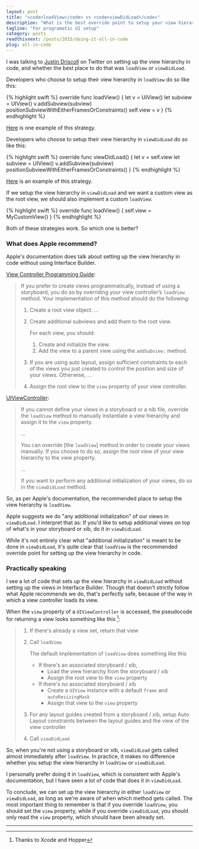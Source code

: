 ```yaml
---
layout: post
title: "<code>loadView</code> vs <code>viewDidLoad</code>"
description: "What is the best override point to setup your view hierarchy programatically?"
tagline: "For programatic UI setup"
category: posts
readthisnext: /posts/2015/doing-it-all-in-code
plug: all-in-code
---
```


I was talking to [Justin Driscoll][] on Twitter on setting up the view
hierarchy in code, and whether the best place to do that was `loadView`
or `viewDidLoad`.

[Justin Driscoll]: https://twitter.com/jdriscoll

Developers who choose to setup their view hierarchy in `loadView` do so like this:

{% highlight swift %}
override func loadView() {
    let v = UIView()
    let subview = UIView()
    v.addSubview(subview)
    positionSubviewWithEitherFramesOrConstraints()
    self.view = v
}
{% endhighlight %}

[Here](https://github.com/marcoarment/BugshotKit/blob/e982a2adadf96f371f9a6d72b4fa7efe6a99bdc1/BugshotKit/BSKScreenshotViewController.m#L108)
is one example of this strategy.

Developers who choose to setup their view hierarchy in `viewDidLoad` do so like this:

{% highlight swift %}
override func viewDidLoad() {
    let v = self.view
    let subview = UIView()
    v.addSubview(subview)
    positionSubviewWithEitherFramesOrConstraints()
}
{% endhighlight %}

[Here](https://github.com/marcoarment/BugshotKit/blob/e982a2adadf96f371f9a6d72b4fa7efe6a99bdc1/BugshotKit/BSKScreenshotViewController.m#L108)
is an example of this strategy.

If we setup the view hierarchy in `viewDidLoad` and we want a custom
view as the root view, we should also implement a custom `loadView`:

{% highlight swift %}
override func loadView() {
    self.view = MyCustomView()
}
{% endhighlight %}

Both of these strategies work. So which one is better?

### What does Apple recommend?

Apple's documentation does talk about setting up the view hierarchy in
code without using Interface Builder.

[View Controller Programming Guide][]:

> If you prefer to create views programmatically, instead of using a
> storyboard, you do so by overriding your view controller’s `loadView`
> method. Your implementation of this method should do the following:
>
>  1. Create a root view object. ...
>
>  2. Create additional subviews and add them to the root view.
>
>     For each view, you should:
>
>      1. Create and initialize the view.
>      2. Add the view to a parent view using the `addSubview:` method.
>
>  3. If you are using auto layout, assign sufficient constraints to
>     each of the views you just created to control the position and
>     size of your views. Otherwise, ...
>
>  4. Assign the root view to the `view` property of your view controller.

[UIViewController][]:

> If you cannot define your views in a storyboard or a nib file,
> override the `loadView` method to manually instantiate a view
> hierarchy and assign it to the `view` property.
>
> ...
>
> You can override [the `loadView`] method in order to create your views
> manually.  If you choose to do so, assign the root view of your view
> hierarchy to the view property.
>
> ...
>
> If you want to perform any additional initialization of your views, do
> so in the `viewDidLoad` method.


[UIViewController]: https://developer.apple.com/library/ios/documentation/UIKit/Reference/UIViewController_Class/
[View Controller Programming Guide]: https://developer.apple.com/library/ios/featuredarticles/ViewControllerPGforiPhoneOS/ViewLoadingandUnloading/ViewLoadingandUnloading.html

So, as per Apple's documentation, the recommended place to setup the
view hierarchy is `loadView`.

Apple suggests we do "any additional initialization" of our views in
`viewDidLoad`. I interpret that as: If you'd like to setup additional
views on top of what's in your storyboard or xib, do it in
`viewDidLoad`.

While it's not entirely clear what "additional initialization" is meant
to be done in `viewDidLoad`, it's quite clear that `loadView` is the
recommended override point for setting up the view hierarchy in code.

### Practically speaking

I see a lot of code that sets up the view hierarchy in `viewDidLoad`
without setting up the views in Interface Builder. Though that doesn't
strictly follow what Apple recommends we do, that's perfectly safe,
because of the way in which a view controller loads its view.

When the `view` property of a `UIViewController` is accessed, the
pseudocode for returning a view looks something like this [^1]:

>  1. If there's already a view set, return that view
> 
>  2. Call `loadView`
> 
>     The default implementation of `loadView` does something like this
>     [^2]:
> 
>      - If there's an associated storyboard / xib,
>           - Load the view hierarchy from the storyboard / xib
>           - Assign the root view to the `view` property
>      - If there's no associated storyboard / xib
>           - Create a `UIView` instance with a default `frame` and
>             `autoResizingMask`
>           - Assign that view to the `view` property
> 
>  3. For any layout guides created from a storyboard / xib, setup Auto
>     Layout constraints between the layout guides and the view of the
>     view controller
>  
>  4. Call `viewDidLoad`

So, when you're not using a storyboard or xib, `viewDidLoad` gets called
almost immediately after `loadView`. In practice, it makes no difference
whether you setup the view hierarchy in `loadView` or `viewDidLoad`.

I personally prefer doing it in `loadView`, which is consistent with
Apple's documentation, but I have seen a lot of code that does it in
`viewDidLoad`.

To conclude, we can set up the view hierarchy in either `loadView` or
`viewDidLoad`, as long as we're aware of when which method gets called.
The most important thing to remember is that if you override `loadView`,
you should set the `view` property, while if you override `viewDidLoad`,
you should only read the `view` property, which should have been already
set.

---
[^1]: Thanks to Xcode and Hopper

[^2]: This is why, in your implementation of `loadView`, you shouldn't
      call `super.loadView()` and then also set the `view` property.
      Doing that just throws away the view that the default
      implementation created for you.
